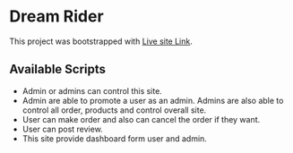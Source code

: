 # Dream Rider
This project was bootstrapped with [Live site Link](https://dream-rider-52678.web.app/home).
## Available Scripts
- Admin or admins can control this site.
- Admin are able to promote a user as an admin. Admins are also able to control all order, products and control overall site.
- User can make order and also can cancel the order if they want.
- User can post review.
- This site provide dashboard form user and admin.